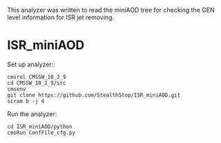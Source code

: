 This analyzer was written to read the miniAOD tree for checking the GEN level information for ISR jet removing.


# ISR_miniAOD

Set up analyzer::
```
cmsrel CMSSW_10_2_9
cd CMSSW_10_2_9/src
cmsenv
git clone https://github.com/StealthStop/ISR_miniAOD.git
scram b -j 4
```

Run the analyzer:
```
cd ISR_miniAOD/python
cmsRun ConfFile_cfg.py 
```
